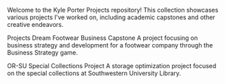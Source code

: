 Welcome to the Kyle Porter Projects repository! This collection showcases various projects I've worked on, including academic capstones and other creative endeavors.

Projects
Dream Footwear Business Capstone
A project focusing on business strategy and development for a footwear company through the Business Strategy game.

OR-SU Special Collections Project
A storage optimization project focused on the special collections at Southwestern University Library.
